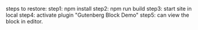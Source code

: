 steps to restore:
step1: npm install
step2: npm run build
step3: start site in local
step4: activate plugin "Gutenberg Block Demo"
step5: can view the block in editor.
